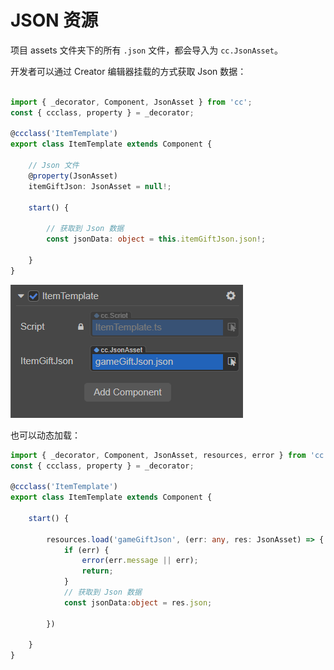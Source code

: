 # JSON 资源

项目 assets 文件夹下的所有 `.json` 文件，都会导入为 `cc.JsonAsset`。

开发者可以通过 Creator 编辑器挂载的方式获取 Json 数据：

```ts

import { _decorator, Component, JsonAsset } from 'cc';
const { ccclass, property } = _decorator;

@ccclass('ItemTemplate')
export class ItemTemplate extends Component {

    // Json 文件
    @property(JsonAsset)
    itemGiftJson: JsonAsset = null!;

    start() {

        // 获取到 Json 数据
        const jsonData: object = this.itemGiftJson.json!;

    }
}


```

![itemGift](json/json.png)

也可以动态加载：

```ts
import { _decorator, Component, JsonAsset, resources, error } from 'cc';
const { ccclass, property } = _decorator;

@ccclass('ItemTemplate')
export class ItemTemplate extends Component {

    start() {

        resources.load('gameGiftJson', (err: any, res: JsonAsset) => {
            if (err) {
                error(err.message || err);
                return;
            }
            // 获取到 Json 数据
            const jsonData:object = res.json;

        })

    }
}
```
